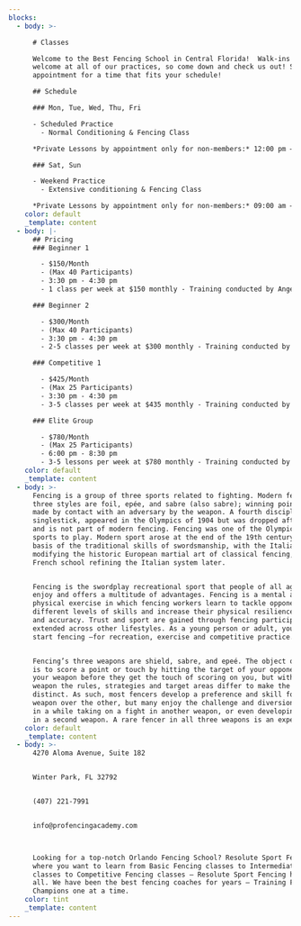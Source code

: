 ```yaml
---
blocks:
  - body: >-

      # Classes

      Welcome to the Best Fencing School in Central Florida!  Walk-ins are
      welcome at all of our practices, so come down and check us out! Set an
      appointment for a time that fits your schedule!

      ## Schedule

      ### Mon, Tue, Wed, Thu, Fri

      - Scheduled Practice 
        - Normal Conditioning & Fencing Class

      *Private Lessons by appointment only for non-members:* 12:00 pm – 9:00 pm

      ### Sat, Sun

      - Weekend Practice
        - Extensive conditioning & Fencing Class

      *Private Lessons by appointment only for non-members:* 09:00 am – 03:00 pm
    color: default
    _template: content
  - body: |-
      ## Pricing
      ### Beginner 1

        - $150/Month
        - (Max 40 Participants)
        - 3:30 pm - 4:30 pm
        - 1 class per week at $150 monthly - Training conducted by Angel or Christopher.

      ### Beginner 2

        - $300/Month
        - (Max 40 Participants)
        - 3:30 pm - 4:30 pm
        - 2-5 classes per week at $300 monthly - Training conducted by Coach Alek

      ### Competitive 1

        - $425/Month
        - (Max 25 Participants)
        - 3:30 pm - 4:30 pm
        - 3-5 classes per week at $435 monthly - Training conducted by Angel/Christopher One Private Lesson - Conducted by Coach Alek

      ### Elite Group

        - $780/Month
        - (Max 25 Participants)
        - 6:00 pm - 8:30 pm
        - 3-5 lessons per week at $780 monthly - Training conducted by Coach Alek
    color: default
    _template: content
  - body: >-
      Fencing is a group of three sports related to fighting. Modern fencing’s
      three styles are foil, epée, and sabre (also sabre); winning points are
      made by contact with an adversary by the weapon. A fourth discipline,
      singlestick, appeared in the Olympics of 1904 but was dropped afterwards
      and is not part of modern fencing. Fencing was one of the Olympics ‘ first
      sports to play. Modern sport arose at the end of the 19th century on the
      basis of the traditional skills of swordsmanship, with the Italian school
      modifying the historic European martial art of classical fencing, and the
      French school refining the Italian system later.


      Fencing is the swordplay recreational sport that people of all ages can
      enjoy and offers a multitude of advantages. Fencing is a mental and
      physical exercise in which fencing workers learn to tackle opponents of
      different levels of skills and increase their physical resilience, agility
      and accuracy. Trust and sport are gained through fencing participation and
      extended across other lifestyles. As a young person or adult, you can
      start fencing –for recreation, exercise and competitive practice.


      Fencing’s three weapons are shield, sabre, and epeé. The object of fencing
      is to score a point or touch by hitting the target of your opponent with
      your weapon before they get the touch of scoring on you, but with each
      weapon the rules, strategies and target areas differ to make the games
      distinct. As such, most fencers develop a preference and skill for one
      weapon over the other, but many enjoy the challenge and diversion of once
      in a while taking on a fight in another weapon, or even developing skills
      in a second weapon. A rare fencer in all three weapons is an expert!
    color: default
    _template: content
  - body: >-
      4270 Aloma Avenue, Suite 182


      Winter Park, FL 32792


      (407) 221-7991


      info@profencingacademy.com



      Looking for a top-notch Orlando Fencing School? Resolute Sport Fencing is
      where you want to learn from Basic Fencing classes to Intermediate Fencing
      classes to Competitive Fencing classes – Resolute Sport Fencing has it
      all. We have been the best fencing coaches for years – Training Fencing
      Champions one at a time.
    color: tint
    _template: content
---
```


